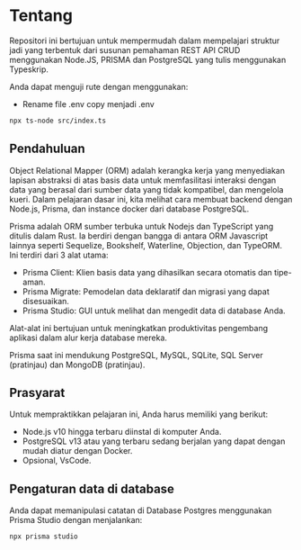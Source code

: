 # Tentang

Repositori ini bertujuan untuk mempermudah dalam mempelajari struktur jadi yang terbentuk dari susunan pemahaman REST API CRUD menggunakan Node.JS, PRISMA dan PostgreSQL yang tulis menggunakan Typeskrip.

Anda dapat menguji rute dengan menggunakan:

- Rename file .env copy menjadi .env

```bash
npx ts-node src/index.ts
```

## Pendahuluan

Object Relational Mapper (ORM) adalah kerangka kerja yang menyediakan lapisan abstraksi di atas basis data untuk memfasilitasi interaksi dengan data yang berasal dari sumber data yang tidak kompatibel, dan mengelola kueri. Dalam pelajaran dasar ini, kita melihat cara membuat backend dengan Node.js, Prisma, dan instance docker dari database PostgreSQL.

Prisma adalah ORM sumber terbuka untuk Nodejs dan TypeScript yang ditulis dalam Rust. Ia berdiri dengan bangga di antara ORM Javascript lainnya seperti Sequelize, Bookshelf, Waterline, Objection, dan TypeORM. Ini terdiri dari 3 alat utama:

- Prisma Client: Klien basis data yang dihasilkan secara otomatis dan tipe-aman.
- Prisma Migrate: Pemodelan data deklaratif dan migrasi yang dapat disesuaikan.
- Prisma Studio: GUI untuk melihat dan mengedit data di database Anda.

Alat-alat ini bertujuan untuk meningkatkan produktivitas pengembang aplikasi dalam alur kerja database mereka.

Prisma saat ini mendukung PostgreSQL, MySQL, SQLite, SQL Server (pratinjau) dan MongoDB (pratinjau).

## Prasyarat

Untuk mempraktikkan pelajaran ini, Anda harus memiliki yang berikut:

- Node.js v10 hingga terbaru diinstal di komputer Anda.
- PostgreSQL v13 atau yang terbaru sedang berjalan yang dapat dengan mudah diatur dengan Docker.
- Opsional, VsCode.

## Pengaturan data di database

Anda dapat memanipulasi catatan di Database Postgres menggunakan Prisma Studio dengan menjalankan:

```bash
npx prisma studio
```

#
